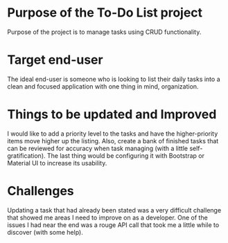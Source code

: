 # Purpose of the To-Do List project 
Purpose of the project is to manage tasks using  CRUD functionality.

# Target end-user
The ideal end-user is someone who is looking to list their daily tasks into a clean and focused application with one thing in mind, organization.

# Things to be updated and Improved
I would like to add a priority level to the tasks and have the higher-priority items move higher up the listing. Also, create a bank of finished tasks that can be reviewed for accuracy when task managing (with a little self-gratification). The last thing would be configuring it with Bootstrap or Material UI to increase its usability.

# Challenges
Updating a task that had already been stated was a very difficult challenge that showed me areas I need to improve on as a developer. One of the issues I had near the end was a rouge API call that took me a little while to discover (with some help). 













